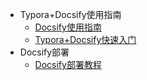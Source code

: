 <!-- _sidebar.md -->

* Typora+Docsify使用指南
    * [Docsify使用指南](RISC-V/初步介绍.md) <!--注意这里是相对路径-->
    * [Typora+Docsify快速入门](/ProjectDocs/Typora+Docsify快速入门.md)
* Docsify部署
    * [Docsify部署教程](/ProjectDocs/Docsify部署教程.md)
